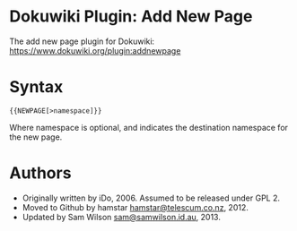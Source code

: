 Dokuwiki Plugin: Add New Page
=============================

The add new page plugin for Dokuwiki: https://www.dokuwiki.org/plugin:addnewpage

# Syntax

    {{NEWPAGE[>namespace]}}

Where namespace is optional, and indicates the destination namespace for the new page.

# Authors

- Originally written by iDo, 2006.  Assumed to be released under GPL 2.
- Moved to Github by hamstar <hamstar@telescum.co.nz>, 2012.
- Updated by Sam Wilson <sam@samwilson.id.au>, 2013.
